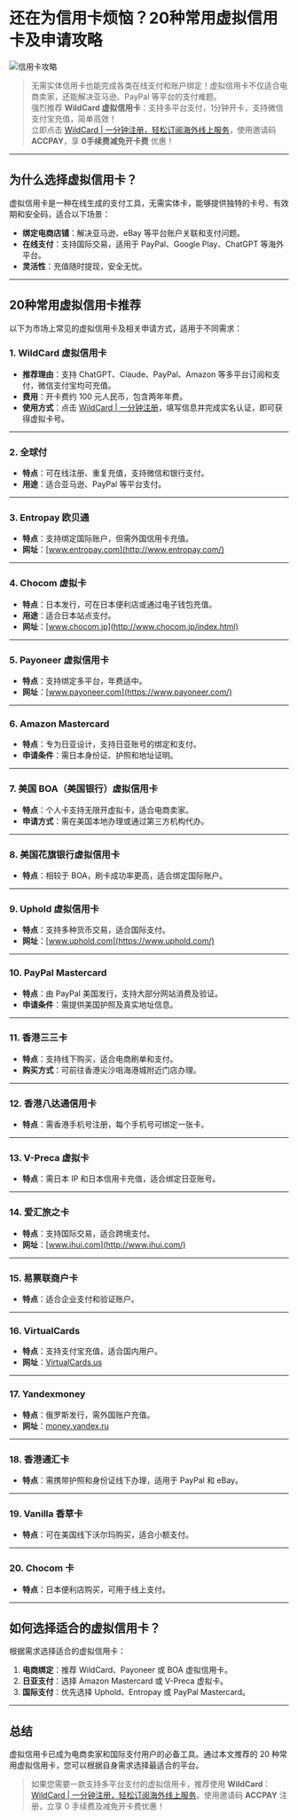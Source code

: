 # 还在为信用卡烦恼？20种常用虚拟信用卡及申请攻略

![信用卡攻略](https://img.amz123.com/upload/remote/2019-09-18/5d81fa96707df.jpg)

> 无需实体信用卡也能完成各类在线支付和账户绑定！虚拟信用卡不仅适合电商卖家，还能解决亚马逊、PayPal 等平台的支付难题。  
强烈推荐 **WildCard 虚拟信用卡**：支持多平台支付，1分钟开卡，支持微信支付宝充值，简单高效！  
立即点击 [WildCard | 一分钟注册，轻松订阅海外线上服务](https://bit.ly/bewildcard)，使用邀请码 **ACCPAY**，享 **0手续费减免开卡费** 优惠！

---

## 为什么选择虚拟信用卡？

虚拟信用卡是一种在线生成的支付工具，无需实体卡，能够提供独特的卡号、有效期和安全码，适合以下场景：

- **绑定电商店铺**：解决亚马逊、eBay 等平台账户关联和支付问题。
- **在线支付**：支持国际交易，适用于 PayPal、Google Play、ChatGPT 等海外平台。
- **灵活性**：充值随时提现，安全无忧。

---

## 20种常用虚拟信用卡推荐

以下为市场上常见的虚拟信用卡及相关申请方式，适用于不同需求：

### 1. WildCard 虚拟信用卡

- **推荐理由**：支持 ChatGPT、Claude、PayPal、Amazon 等多平台订阅和支付，微信支付宝均可充值。
- **费用**：开卡费约 100 元人民币，包含两年年费。
- **使用方式**：点击 [WildCard | 一分钟注册](https://bit.ly/bewildcard)，填写信息并完成实名认证，即可获得虚拟卡号。

---

### 2. 全球付

- **特点**：可在线注册、重复充值，支持微信和银行支付。
- **用途**：适合亚马逊、PayPal 等平台支付。

---

### 3. Entropay 欧贝通

- **特点**：支持绑定国际账户，但需外国信用卡充值。
- **网址**：[www.entropay.com](http://www.entropay.com/)

---

### 4. Chocom 虚拟卡

- **特点**：日本发行，可在日本便利店或通过电子钱包充值。
- **用途**：适合日本站点支付。
- **网址**：[www.chocom.jp](http://www.chocom.jp/index.html)

---

### 5. Payoneer 虚拟信用卡

- **特点**：支持绑定多平台，年费适中。
- **网址**：[www.payoneer.com](https://www.payoneer.com/)

---

### 6. Amazon Mastercard

- **特点**：专为日亚设计，支持日亚账号的绑定和支付。
- **申请条件**：需日本身份证、护照和地址证明。

---

### 7. 美国 BOA（美国银行）虚拟信用卡

- **特点**：个人卡支持无限开虚拟卡，适合电商卖家。
- **申请方式**：需在美国本地办理或通过第三方机构代办。

---

### 8. 美国花旗银行虚拟信用卡

- **特点**：相较于 BOA，刷卡成功率更高，适合绑定国际账户。

---

### 9. Uphold 虚拟信用卡

- **特点**：支持多种货币交易，适合国际支付。
- **网址**：[www.uphold.com](https://www.uphold.com/)

---

### 10. PayPal Mastercard

- **特点**：由 PayPal 美国发行，支持大部分网站消费及验证。
- **申请条件**：需提供美国护照及真实地址信息。

---

### 11. 香港三三卡

- **特点**：支持线下购买，适合电商刷单和支付。
- **购买方式**：可前往香港尖沙咀海港城附近门店办理。

---

### 12. 香港八达通信用卡

- **特点**：需香港手机号注册，每个手机号可绑定一张卡。

---

### 13. V-Preca 虚拟卡

- **特点**：需日本 IP 和日本信用卡充值，适合绑定日亚账号。

---

### 14. 爱汇旅之卡

- **特点**：支持国际交易，适合跨境支付。
- **网址**：[www.ihui.com](http://www.ihui.com/)

---

### 15. 易票联商户卡

- **特点**：适合企业支付和验证账户。

---

### 16. VirtualCards

- **特点**：支持支付宝充值，适合国内用户。
- **网址**：[VirtualCards.us](https://VirtualCards.us)

---

### 17. Yandexmoney

- **特点**：俄罗斯发行，需外国账户充值。
- **网址**：[money.yandex.ru](https://money.yandex.ru)

---

### 18. 香港通汇卡

- **特点**：需携带护照和身份证线下办理，适用于 PayPal 和 eBay。

---

### 19. Vanilla 香草卡

- **特点**：可在美国线下沃尔玛购买，适合小额支付。

---

### 20. Chocom 卡

- **特点**：日本便利店购买，可用于线上支付。

---

## 如何选择适合的虚拟信用卡？

根据需求选择适合的虚拟信用卡：

1. **电商绑定**：推荐 WildCard、Payoneer 或 BOA 虚拟信用卡。  
2. **日亚支付**：选择 Amazon Mastercard 或 V-Preca 虚拟卡。  
3. **国际支付**：优先选择 Uphold、Entropay 或 PayPal Mastercard。

---

## 总结

虚拟信用卡已成为电商卖家和国际支付用户的必备工具。通过本文推荐的 20 种常用虚拟信用卡，您可以根据自身需求选择最适合的平台。

> 如果您需要一款支持多平台支付的虚拟信用卡，推荐使用 **WildCard**：[WildCard | 一分钟注册，轻松订阅海外线上服务](https://bit.ly/bewildcard)。使用邀请码 **ACCPAY** 注册，立享 0 手续费及减免开卡费优惠！
